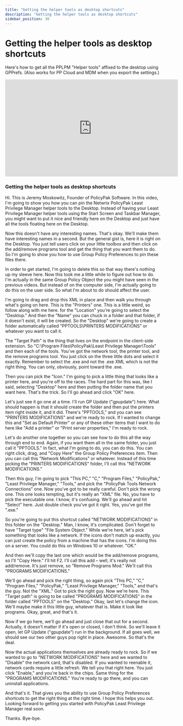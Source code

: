 ```yaml
---
title: "Getting the helper tools as desktop shortcuts"
description: "Getting the helper tools as desktop shortcuts"
sidebar_position: 30
---
```

# Getting the helper tools as desktop shortcuts

Here's how to get all the PPLPM "Helper tools" affixed to the desktop using GPPrefs. (Also works for
PP Cloud and MDM when you export the settings.)

<iframe width="560" height="315" src="https://www.youtube.com/embed/t8MQe-kg-b4" title="Endpoint Policy Manager Least Priv: Getting the helper tools as desktop shortcuts" frameborder="0" allow="accelerometer; autoplay; clipboard-write; encrypted-media; gyroscope; picture-in-picture; web-share" allowfullscreen="1"></iframe>

### Getting the helper tools as desktop shortcuts

Hi. This is Jeremy Moskowitz, Founder of PolicyPak Software. In this video, I'm going to show you
how you can pin the Netwrix PolicyPak Least Privilege Manager helper tools to the Desktop. Instead
of having your Least Privilege Manager helper tools using the Start Screen and Taskbar Manager, you
might want to put it nice and friendly here on the Desktop and just have all the tools floating here
on the Desktop.

Now this doesn't have any interesting names. That's okay. We'll make them have interesting names in
a second. But the general gist is, here it is right on the Desktop. You just tell users click on
your little toolbox and then click on the add/remove programs tool and get the thing that you want
them to do. So I'm going to show you how to use Group Policy Preferences to pin these files there.

In order to get started, I'm going to delete this so that way there's nothing up my sleeve here. Now
this took me a little while to figure out how to do. I'm actually in the same Group Policy Object
the you might have seen in the previous videos. But instead of on the computer side, I'm actually
going to do this on the user side. So what I'm about to do should affect the user.

I'm going to drag and drop this XML in place and then walk you through what's going on here. This is
the "Printers" one. This is a little weird, so follow along with me here. for the "Location" you're
going to select the "Desktop." And then the "Name" you can chuck in a folder and that folder, if it
doesn't exist, it will be created. So the "Desktop" we're going to create a folder automatically
called "PPTOOLS\PRINTERS MODIFICATIONS" or whatever you want to call it.

The "Target Path" is the thing that lives on the endpoint in the client-side extension. So
"C:\Program Files\PolicyPak\Least Privilege Manager\Tools\" and then each of the tools. You've got
the network tool, the printer tool, and the remove programs tool. You just click on the three little
dots and select it exactly. Remember to select the .exe and not the .exe XML which is not the right
thing. You can only, obviously, point toward the .exe.

Then you can pick the "Icon." I'm going to pick a little thing that looks like a printer here, and
you're off to the races. The hard part for this was, like I said, selecting "Desktop" here and then
putting the folder name that you want here. That's the trick. So I'll go ahead and click "OK" here.

Let's just see it go one at a time. I'll run GP Update ("gpupdate") here. What should happen is that
it should create the folder and then put the printers item right inside it, and it did. There's
"PPTOOLS," and you can see "PRINTERS MODIFICATIONS" and we're ready to rock. If I wanted to change
this and "Set as Default Printer" or any of these other items that I want to do here like "Add a
printer" or "Print server properties," I'm ready to rock.

Let's do another one together so you can see how to do this all the way through end to end. Again,
if you want them all in the same folder, you just call it "PPTOOLS." In fact, what I'm going to do,
you can do this. You can right click, drag, and "Copy Here" the Group Policy Preferences item. Then
you can call this "Network Modifications" or whatever. Instead of this time picking the "PRINTERS
MODIFICATIONS" folder, I'll call this "NETWORK MODIFICATIONS."

Then this guy, I'm going to pick "This PC," "C," "Program Files," "PolicyPak," "Least Privilege
Manager," "Tools," and pick the "PolicyPak Tools Network Connections" one. Now you've got to be
really careful. Don't pick the wrong one. This one looks tempting, but it's really an "XML" file.
No, you have to pick the executable one. I know, it's confusing. We'll go ahead and hit "Select"
here. Just double check you've got it right. Yes, you've got the ".exe."

So you're going to put this shortcut called "NETWORK MODIFICATIONS" in this folder on the "Desktop."
Man, I know, it's complicated. Don't forget to have "Target type" "File System Object." While we're
here, let's pick something that looks like a network. If the icons don't match up exactly, you can
just create the policy from a machine that has the icons. I'm doing this on a server. You could do
this on Windows 10 or whatever. "OK."

And then we'll copy the last one which would be the add/remove programs, so I'll "Copy Here." I'll
hit F2. I'll call this add – well, it's really not add/remove. It's just remove, so "Remove Programs
Mod." We'll call this "PROGRAMS MODIFICATIONS."

We'll go ahead and pick the right thing, so again pick "This PC," "C," "Program Files," "PolicyPak,"
"Least Privilege Manager," "Tools," and that's the guy. Not the "XML." Got to pick the right guy.
Now we're here. This "Target path" is going to be called "PROGRAMS MODIFICATIONS" in the folder
called "PPTOOLS" on the "Desktop." Okay, last let's change the icon. We'll maybe make it this little
guy, whatever that is. Make it look like programs. Okay, great, and that's it.

Now if we go here, we'll go ahead and just close that out for a second. Actually, it doesn't matter
if it's open or closed, I don't think. So we'll leave it open, let GP Update ("gpupdate") run in the
background. If all goes well, we should see our two other guys pop right in place. Awesome. So
that's the deal.

Now the actual applications themselves are already ready to rock. So if we wanted to go to "NETWORK
MODIFICATIONS" here and we wanted to "Disable" the network card, that's disabled. If you wanted to
reenable it, network cards require a little refresh. We tell you that right here. You just click
"Enable," and you're back in the chips. Same thing for the "PROGRAMS MODIFICATIONS." You're ready to
go there, and you can uninstall applications.

And that's it. That gives you the ability to use Group Policy Preferences shortcuts to get the right
thing at the right time. I hope this helps you out. Looking forward to getting you started with
PolicyPak Least Privilege Manager real soon.

Thanks. Bye-bye.
